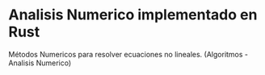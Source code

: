 # Analisis Numerico implementado en Rust
Métodos  Numericos para resolver ecuaciones no lineales. (Algoritmos - Analisis Numerico)

